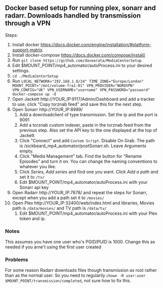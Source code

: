 ## Docker based setup for running plex, sonarr and radarr. Downloads handled by transmission through a VPN

Steps:
1. Install docker https://docs.docker.com/engine/installation/#platform-support-matrix
1. Install docker-compose https://docs.docker.com/compose/install/
1. Run `git clone https://github.com/davearata/MediaCenterSetup`
1. Edit $MOUNT_POINT/mp4_automator/autoProcess.ini to your desired settings.
1. `cd ./MediaCenterSetup`
1. Run `LOCAL_NETWORK="192.168.1.0/24" TIME_ZONE="Europe/London" MOUNT_POINT="/mnt/volume-fra1-01" VPN_PROVIDER="NORDVPN" VPN_CONFIG="UK" VPN_USERNAME="username" VPN_PASSWORD="password" docker-compose up -d`
1. Open Jackett http://YOUR_IP:9117/Admin/Dashboard and add a tracker to use, click "Copy torznab feed" and save this for the next step.
1. Open Sonarr http://YOUR_IP:8989/
    1. Add a downloadclient of type transmission. Set the ip and the port is 9091
    1. Add a torznab custom indexer, paste in the torznab feed from the previous step. Also set the API key to the one displayed at the top of Jackett
    1. Click "Connect" and add `Custom Script`. Disable On Grab. The path is /sickbeard_mp4_automator/postSonarr.sh. Leave Arguments empty.
    1. Click "Media Management" tab. Find the button for "Rename Episodes" and turn it on. You can change the naming conventions to whatever you like.
    1. Click _Series_, _Add series_ and find one you want. Click _Add a path_ and set it to `/tv/`
    1. Edit $MOUNT_POINT/mp4_automator/autoProcess.ini with your Sonarr api key
1. Open Radarr http://YOUR_IP:7878/ and repeat the steps for Sonarr, except when you add a path set it to `/movies/`
1. Open Plex http://YOUR_IP:32400/web/index.html and libraries, Movies path is `/data/movies/` and TV path is `/data/tv/`
    1. Edit $MOUNT_POINT/mp4_automator/autoProcess.ini with your Plex token and ip.

### Notes
This assumes you have one user who's PGID/PUID is 1000. Change this as needed if you arne't using the first user created

### Problems
For some reason Radarr downloads files though transmission as root rather than as the normal user. So you need to regularily `chown -R user:user $MOUNT_POINT/transmission/completed`, not sure how to fix this.
